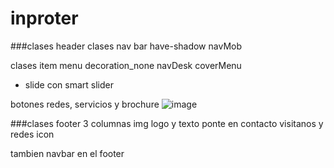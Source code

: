 # inproter


###clases header
clases nav bar
have-shadow navMob

clases item menu
decoration_none navDesk coverMenu

- slide con smart slider

botones redes, servicios y brochure
![image](https://github.com/F4cku23/inproter/assets/28580543/898593b8-f064-4d8f-ad67-fdb786e3c5b9)


###clases footer
3 columnas
img logo y texto
ponte en contacto
visitanos y redes icon

tambien navbar en el footer


